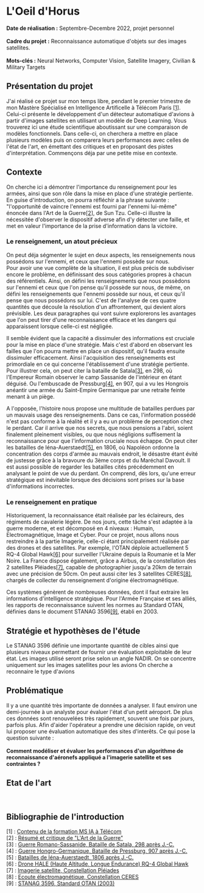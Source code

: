 # L'Oeil d'Horus

**Date de réalisation :** Septembre-Decembre 2022, projet personnel
<br> <br>
**Cadre du projet :** Reconnaissance automatique d'objets sur des images satellites.
<br> <br>
**Mots-clés :** Neural Networks, Computer Vision, Satellite Imagery, Civilian & Military Targets
<br>
## Présentation du projet
J'ai réalisé ce projet sur mon temps libre, pendant le premier trimestre de mon Mastère Spécialisé en Intelligence Artificelle à Télécom Paris [[1]](#ref1).  
Celui-ci présente le développement d'un détecteur automatique d'avions à partir d'images satellites en utilisant un modèle de Deep Learning.
Vous trouverez ici une étude scientifique aboutissant sur une comparaison de modèles fonctionnels.
Dans celle-ci, on cherchera a mettre en place plusieurs modèles puis on comparera leurs performances avec celles de l'état de l'art, en émettant des critiques et en proposant des pistes d'interprétation. Commençons déja par une petite mise en contexte.  

## Contexte  
On cherche ici a démontrer l'importance du renseignement pour les armées, ainsi que son rôle dans la mise en place d'une stratégie pertiente. En guise d'introduction, on pourra réfléchir a la phrase suivante : "l'opportunité de vaincre l'ennemi est fourni par l'ennemi lui-même" énoncée dans l'Art de la Guerre[[2]](#ref2), de Sun Tzu. Celle-ci illustre la nécessitée d'observer le dispositif adverse afin d'y détecter une faille, et met en valeur l'importance de la prise d'information dans la victoire.  

### Le renseignement, un atout précieux  
On peut déja ségmenter le sujet en deux aspects, les renseignements nous possédons sur l'ennemi, et ceux que l'ennemi possède sur nous.  
Pour avoir une vue complète de la situation, il est plus précis de subdiviser encore le problème, en définissant des sous catégories propres à chacun des référentiels. Ainsi, on défini les renseignements que nous possèdons sur l'ennemi et ceux que l'on pense qu'il possède sur nous, de même, on défini les renseignements que l'ennemi possède sur nous, et ceux qu'il pense que nous possédons sur lui. C'est de l'analyse de ces quatre quantités que découle la résolution d'un affrontement, qui devient alors prévisible. Les deux paragraphes qui vont suivre explorerons les avantages que l'on peut tirer d'une reconnaissance efficace et les dangers qui apparaissent lorsque celle-ci est négligée.  

Il semble évident que la capacité a dissimuler des informations est cruciale pour la mise en place d'une stratégie. Mais c'est d'abord en observant les failles que l'on pourra mettre en place un dispositif, qu'il faudra ensuite dissimuler efficacement. Ainsi l'acquisition des renseignements est primordiale en ce qui concerne l'établissement d'une stratégie pertiente. Pour illustrer cela, on peut citer la bataille de Satala[[3]](#ref3), en 298, où l'Empereur Romain observer le camp Sassanide de l'intérieur en étant déguisé. Ou l'embuscade de Pressburg[[4]](#ref4), en 907, qui a vu les Hongrois anéantir une armée du Saint-Empire Germanique par une retraite feinte menant à un piège.  

A l'opposée, l'histoire nous propose une multitude de batailles perdues par un mauvais usage des renseignements. Dans ce cas, l'information possédé n'est pas conforme à la réalité et il y a eu un problème de perception chez le perdant. Car il arrive que nos secrets, que nous pensions a l'abri, soient finalement pleinement visibles, ou que nous négligions suffisement la reconnaissance pour que l'information cruciale nous échappe. On peut citer les batailles de Iéna-Auerstaedt[[5]](#ref5), en 1806, où Napoléon ordonne la concentration des corps d'armée au mauvais endroit, le désastre étant évité de justesse grâce à la bravoure du 3ème corps et du Maréchal Davoult. Il est aussi possible de regarder les batailles cités précédemment en analysant le point de vue du perdant. On comprend, dès lors, qu'une erreur stratégique est inévitable lorsque des décisions sont prises sur la base d'informations incorrectes.  

### Le renseignement en pratique  
Historiquement, la reconnaissance était réalisée par les éclaireurs, des régiments de cavalerie légère. De nos jours, cette tâche s'est adaptée à la guerre moderne, et est décomposé en 4 niveaux : Humain, Electromagnétique, Image et Cyber. Pour ce projet, nous allons nous restreindre à la partie Imagerie, celle-ci étant principalement réalisée par des drones et des satellites. Par exemple, l'OTAN déploie actuellement 5 RQ-4 Global Hawk[[6]](#ref6) pour surveiller l'Ukraine depuis la Roumanie et la Mer Noire. La France dispose également, grâce a Airbus, de la constellation des 2 satellites Pléiades[[7]](#ref7), capable de photographier jusqu'a 20km de terrain avec une précision de 50cm. On peut aussi citer les 3 satellites CERES[[8]](#ref8), chargés de collecter du renseignement d'origine électromagnétique.

Ces systèmes génèrent de nombreuses données, dont il faut extraire les informations d'intelligence stratégique. Pour l'Armée Française et ses alliés, les rapports de reconnaissance suivent les normes au Standard OTAN, définies dans le document STANAG 3596[[9]](#ref9), établi en 2003.
<br>
## Stratégie et hypothèses de l'étude
Le STANAG 3596 définie une importante quantité de cibles ainsi que plusieurs niveaux permettant de fournir une évaluation exploitable de leur état. 
Les images utilisé seront prise selon un angle NADIR.
On se concentre uniquement sur les images satellites pour les avions
On cherche a reconnaire le type d'avions
<br>
## Problématique
Il y a une quantité très importante de données a analyser. Il faut environ une demi-journée à un analyste pour évaluer l'état d'un petit aéroport. De plus ces données sont renouvelées très rapidement, souvent une fois par jours, parfois plus.
Afin d'aider l'opérateur a prendre une décision rapide, on veut lui proposer une évaluation automatique des sites d'interêts.
Ce qui pose la question suivante : 
<br> <br>
**Comment modéliser et évaluer les performances d'un algorithme de reconnaissance d'aéronefs appliqué a l'imagerie satellite et ses contraintes ?**
<br>

## Etat de l'art 
<br>


## Bibliographie de l'introduction

<a name="ref1">[1]</a> : [Contenu de la formation MS IA à Télécom](https://www.telecom-paris.fr/fr/masteres-specialises/formation-intelligence-artificielle)  
<a name="ref2">[2]</a> : [Résumé et critique de "L'Art de la Guerre"](https://www.getstoryshots.com/fr/books/the-art-of-war-summary/)  
<a name="ref3">[3]</a> : [Guerre Romano-Sassanide, Bataille de Satala, 298 après J.-C.](https://www.youtube.com/watch?v=T2571JUYAlI)  
<a name="ref4">[4]</a> : [Guerre Hongro-Germanique, Bataille de Pressburg, 907 après J.-C.](https://www.youtube.com/watch?v=VHUSCs4Nacg)  
<a name="ref5">[5]</a> : [Batailles de Iéna-Auerstaedt, 1806 après J.-C.](https://www.youtube.com/watch?v=odPUHTJO8to)  
<a name="ref6">[6]</a> : [Drone HALE (Haute Altitude, Longue Endurance) RQ-4 Global Hawk](https://www.avionslegendaires.net/2022/10/actu/loeil-volant-des-allies/?fbclid=IwAR3BfqGRQXVCfEkrNRzq246XAnPmke6V6o_yU0kvRv0cZ_pFD8Ucmfd5fHQ)  
<a name="ref7">[7]</a> : [Imagerie satellite, Constellation Pléiades](https://www.intelligence-airbusds.com/imagery/constellation/pleiades/)  
<a name="ref8">[8]</a> : [Ecoute électromagnétique, Constellation CERES](https://www.defense.gouv.fr/drm/actualites/renseignement-dorigine-electromagnetique-satellites-ceres-france-se-dote-dun-systeme-unique-europe)  
<a name="ref9">[9]</a> : [STANAG 3596, Standard OTAN (2003)](https://infostore.saiglobal.com/en-us/standards/stanag-3596-2003-735625_saig_nato_nato_1786746/)  

